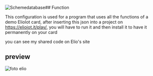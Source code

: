 ![Schemedatabase](https://github.com/user-attachments/assets/9bbfb960-1f95-4c36-bfd3-0fb1117fd8d9)## Function

This configuration is used for a program that uses all the functions of a demo ElioIot card,
after inserting this json into a project on https://elioiot.it/play/, you will have to run it and then install it to have it permanently on your card

you can see my shared code on Elio's site

## preview

![foto elio](https://github.com/user-attachments/assets/a77ff9f1-5e1e-4d87-b292-29dd85407e56)
